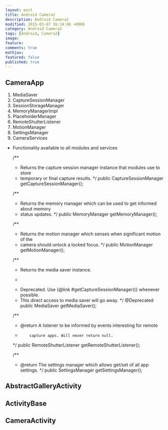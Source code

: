 ```yaml
---
layout: post
title: Android Camera2
description: Android Camera2
modified: 2015-03-07 16:34:06 +0800
category: Android Camera2
tags: [Android, Camera2]
image:
feature:
comments: true
mathjax:
featured: false
published: true
---
```


## CameraApp

1. MediaSaver
2. CaptureSessionManager
3. SessionStorageManager
4. MemoryManagerImpl
5. PlaceholderManager
6. RemoteShutterListener
7. MotionManager
8. SettingsManager
9. CameraServices
  + Functionality available to all modules and services


      /**
       * Returns the capture session manager instance that modules use to store
       * temporary or final capture results.
       */
      public CaptureSessionManager getCaptureSessionManager();

      /**
       * Returns the memory manager which can be used to get informed about memory
       * status updates.
       */
      public MemoryManager getMemoryManager();

      /**
       * Returns the motion manager which senses when significant motion of the
       * camera should unlock a locked focus.
       */
      public MotionManager getMotionManager();

      /**
       * Returns the media saver instance.
       * <p>
       * Deprecated. Use {@link #getCaptureSessionManager()} whenever possible.
       * This direct access to media saver will go away.
       */
      @Deprecated
      public MediaSaver getMediaSaver();

      /**
       * @return A listener to be informed by events interesting for remote
       *         capture apps. Will never return null.
       */
      public RemoteShutterListener getRemoteShutterListener();

      /**
       * @return The settings manager which allows get/set of all app settings.
       */
      public SettingsManager getSettingsManager();

## AbstractGalleryActivity
## ActivityBase
## CameraActivity
